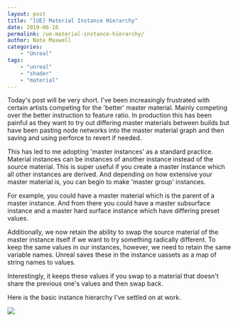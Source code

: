 ```yaml
---
layout: post
title: "[UE] Material Instance Hierarchy"
date: 2019-06-16
permalink: /ue-material-instance-hierarchy/
author: Nate Maxwell
categories:
    - "Unreal"
tags:
    - "unreal"
    - "shader"
    - "material"
---
```


Today's post will be very short. I've been increasingly frustrated with certain
artists competing for the 'better' master material. Mainly competing over the
better instruction to feature ratio. In production this has been painful as
they want to try out differing master materials between builds but have been
pasting node networks into the master material graph and then saving and using
perforce to revert if needed.

This has led to me adopting 'master instances' as a standard practice. Material
instances can be instances of another instance instead of the source material.
This is super useful if you create a master instance which all other instances
are derived. And depending on how extensive your master material is, you can
begin to make 'master group' instances.

For example, you could have a master material which is the parent of a master
instance. And from there you could have a master subsurface instance and a
master hard surface instance which have differing preset values.

Additionally, we now retain the ability to swap the source material of the
master instance itself if we want to try something radically different. To keep
the same values in our instances, however, we need to retain the same variable
names. Unreal saves these in the instance uassets as a map of string names to
values.

Interestingly, it keeps these values if you swap to a material that doesn't
share the previous one's values and then swap back.

Here is the basic instance hierarchy I've settled on at work.

<img src="https://i.imgur.com/ovar1YD.png">
